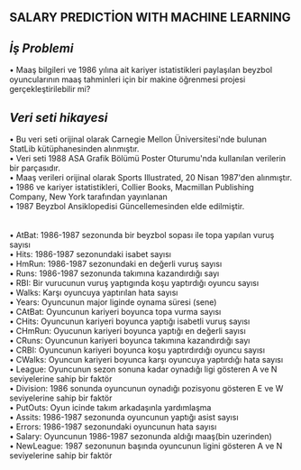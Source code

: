 
## SALARY PREDICTİON WITH MACHINE LEARNING

## *İş Problemi* ##
• Maaş bilgileri ve 1986 yılına ait kariyer istatistikleri paylaşılan beyzbol oyuncularının maaş tahminleri için bir makine öğrenmesi projesi gerçekleştirilebilir mi?

## *Veri seti hikayesi* ##
• Bu veri seti orijinal olarak Carnegie Mellon Üniversitesi'nde bulunan StatLib kütüphanesinden alınmıştır.<br/>
• Veri seti 1988 ASA Grafik Bölümü Poster Oturumu'nda kullanılan verilerin bir parçasıdır.<br/>
• Maaş verileri orijinal olarak Sports Illustrated, 20 Nisan 1987'den alınmıştır.<br/>
• 1986 ve kariyer istatistikleri, Collier Books, Macmillan Publishing Company, New York tarafından yayınlanan<br/>
• 1987 Beyzbol Ansiklopedisi Güncellemesinden elde edilmiştir.<br/>
<br/>
<br/>
• AtBat: 1986-1987 sezonunda bir beyzbol sopası ile topa yapılan vuruş sayısı <br/>
• Hits: 1986-1987 sezonundaki isabet sayısı <br/>
• HmRun: 1986-1987 sezonundaki en değerli vuruş sayısı <br/>
• Runs: 1986-1987 sezonunda takımına kazandırdığı sayı <br/>
• RBI: Bir vurucunun vuruş yaptıgında koşu yaptırdığı oyuncu sayısı <br/>
• Walks: Karşı oyuncuya yaptırılan hata sayısı <br/>
• Years: Oyuncunun major liginde oynama süresi (sene) <br/>
• CAtBat: Oyuncunun kariyeri boyunca topa vurma sayısı <br/>
• CHits: Oyuncunun kariyeri boyunca yaptığı isabetli vuruş sayısı <br/>
• CHmRun: Oyucunun kariyeri boyunca yaptığı en değerli sayısı <br/>
• CRuns: Oyuncunun kariyeri boyunca takımına kazandırdığı sayı <br/>
• CRBI: Oyuncunun kariyeri boyunca koşu yaptırdırdığı oyuncu sayısı <br/>
• CWalks: Oyuncun kariyeri boyunca karşı oyuncuya yaptırdığı hata sayısı <br/>
• League: Oyuncunun sezon sonuna kadar oynadığı ligi gösteren A ve N seviyelerine sahip bir faktör <br/>
• Division: 1986 sonunda oyuncunun oynadığı pozisyonu gösteren E ve W seviyelerine sahip bir faktör <br/>
• PutOuts: Oyun icinde takım arkadaşınla yardımlaşma <br/>
• Assits: 1986-1987 sezonunda oyuncunun yaptığı asist sayısı <br/>
• Errors: 1986-1987 sezonundaki oyuncunun hata sayısı <br/>
• Salary: Oyuncunun 1986-1987 sezonunda aldığı maaş(bin uzerinden) <br/>
• NewLeague: 1987 sezonunun başında oyuncunun ligini gösteren A ve N seviyelerine sahip bir faktör <br/>
